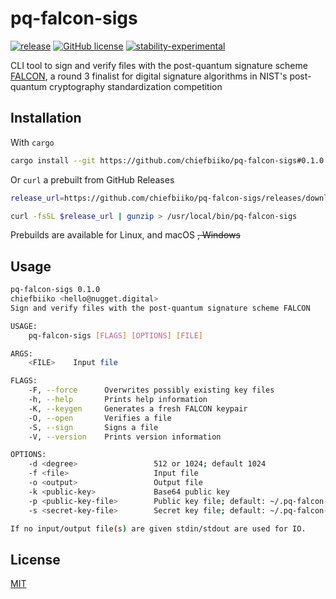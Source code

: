 # pq-falcon-sigs

[![release](https://img.shields.io/github/v/release/chiefbiiko/pq-falcon-sigs?include_prereleases)](https://github.com/chiefbiiko/pq-falcon-sigs/releases/latest) [![GitHub license](https://img.shields.io/github/license/chiefbiiko/pq-falcon-sigs.svg)](https://github.com/chiefbiiko/pq-falcon-sigs/blob/main/LICENSE) [![stability-experimental](https://img.shields.io/badge/stability-experimental-orange.svg)](https://github.com/chiefbiiko/pq-falcon-sigs)

CLI tool to sign and verify files with the post-quantum signature scheme [FALCON](https://falcon-sign.info/), a round 3 finalist for digital signature algorithms in NIST's post-quantum cryptography standardization competition

## Installation

With `cargo`

``` bash
cargo install --git https://github.com/chiefbiiko/pq-falcon-sigs#0.1.0
```

Or `curl` a prebuilt from GitHub Releases

``` bash
release_url=https://github.com/chiefbiiko/pq-falcon-sigs/releases/download/v0.1.0/pq-falcon-sigs-v0.1.0-x86_64-unknown-linux-gnu.gz

curl -fsSL $release_url | gunzip > /usr/local/bin/pq-falcon-sigs
```

Prebuilds are available for Linux, and macOS ~~, Windows~~

## Usage

``` bash
pq-falcon-sigs 0.1.0
chiefbiiko <hello@nugget.digital>
Sign and verify files with the post-quantum signature scheme FALCON

USAGE:
    pq-falcon-sigs [FLAGS] [OPTIONS] [FILE]

ARGS:
    <FILE>    Input file

FLAGS:
    -F, --force      Overwrites possibly existing key files
    -h, --help       Prints help information
    -K, --keygen     Generates a fresh FALCON keypair
    -O, --open       Verifies a file
    -S, --sign       Signs a file
    -V, --version    Prints version information

OPTIONS:
    -d <degree>                 512 or 1024; default 1024
    -f <file>                   Input file
    -o <output>                 Output file
    -k <public-key>             Base64 public key
    -p <public-key-file>        Public key file; default: ~/.pq-falcon-sigs/public.key
    -s <secret-key-file>        Secret key file; default: ~/.pq-falcon-sigs/secret.key

If no input/output file(s) are given stdin/stdout are used for IO.
```

## License

[MIT](./LICENSE)